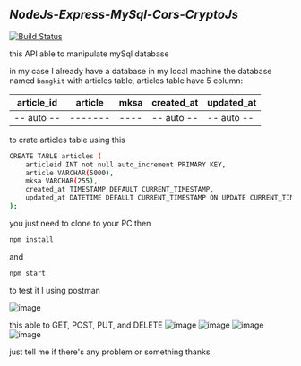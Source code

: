 ## _NodeJs-Express-MySql-Cors-CryptoJs_

[![Build Status](https://travis-ci.org/joemccann/dillinger.svg?branch=master)](https://travis-ci.org/joemccann/dillinger)

this API able to manipulate mySql database

in my case I already have a database in my local machine 
the database named `bangkit` with articles table, articles table have 5 column:

| article_id | article |  mksa  | created_at | updated_at  |
| ---------- | ------- |  ----  | ---------- | ----------- |
| -- auto -- | ------- |  ----  | -- auto -- | -- auto --  |


to crate articles table using this 
```sh
CREATE TABLE articles (
    articleid INT not null auto_increment PRIMARY KEY,
    article VARCHAR(5000),
    mksa VARCHAR(255),
    created_at TIMESTAMP DEFAULT CURRENT_TIMESTAMP,
    updated_at DATETIME DEFAULT CURRENT_TIMESTAMP ON UPDATE CURRENT_TIMESTAMP
);
 ```
you just need to clone to your PC then
```sh
npm install
```
and
```sh
npm start
```

to test it I using postman

![image](https://imgur.com/JyWTrpc)

this able to GET, POST, PUT, and DELETE
![image](https://imgur.com/fe8uAA0)
![image](https://imgur.com/Y6CAK7G)
![image](https://imgur.com/RIUyMXW)
![image](https://imgur.com/4MHNT1F)

 
just tell me if there's any problem or something thanks
